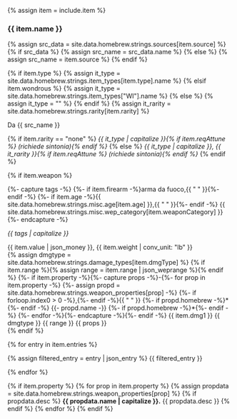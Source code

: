{% assign item = include.item %}

<h3 id="{{ item.name | slugify }}">{{ item.name }}</h3>

{% assign src_data = site.data.homebrew.strings.sources[item.source]  %}
{% if src_data %}
    {% assign src_name = src_data.name %}
{% else %}
    {% assign src_name = item.source %}
{% endif %}

{% if item.type %}
    {% assign it_type = site.data.homebrew.strings.item_types[item.type].name  %}
{% elsif item.wondrous %}
    {% assign it_type = site.data.homebrew.strings.item_types["WI"].name  %}
{% else %}
    {% assign it_type = ""  %}
{% endif %}
{% assign it_rarity = site.data.homebrew.strings.rarity[item.rarity]  %}

<p class="hb-source">Da {{ src_name }}</p>

{% if item.rarity == "none" %}
*{{ it_type | capitalize }}{% if item.reqAttune %} (richiede sintonia){% endif %}*
{% else %}
*{{ it_type | capitalize }}, {{ it_rarity }}{% if item.reqAttune %} (richiede sintonia){% endif %}*
{% endif %}

{% if item.weapon %}

{%- capture tags -%}
{%- if item.firearm -%}arma da fuoco,{{ " " }}{%- endif -%}
{%- if item.age -%}{{ site.data.homebrew.strings.misc.age[item.age] }},{{ " " }}{%- endif -%}
{{ site.data.homebrew.strings.misc.wep_category[item.weaponCategory] }}
{%- endcapture -%}

*{{ tags | capitalize }}*

<div class="weapontags">
<div>
{{ item.value | json_money }}, {{ item.weight | conv_unit: "lb" }}
</div>
<div>
{% assign dmgtype = site.data.homebrew.strings.damage_types[item.dmgType]  %}
{% if item.range %}{% assign range = item.range | json_weprange %}{% endif %}
{%- if item.property -%}{%- capture props -%}-{%- for prop in item.property -%}
{%- assign propd = site.data.homebrew.strings.weapon_properties[prop] -%}
{%- if forloop.index0 > 0 -%},{%- endif -%}{{ " " }}
{%- if propd.homebrew -%}*{%- endif -%}
{{- propd.name -}}
{%- if propd.homebrew -%}*{%- endif -%}
{%- endfor -%}{%- endcapture -%}{%- endif -%}
{{ item.dmg1 }} {{ dmgtype }} {{ range }} <span markdown="1">{{ props }}</span>
</div>
</div>
{% endif %}

{% for entry in item.entries %}

{% assign filtered_entry = entry | json_entry %}
{{ filtered_entry }}

{% endfor %}

{% if item.property %}
    {% for prop in item.property %}
        {% assign propdata = site.data.homebrew.strings.weapon_properties[prop] %}
        {% if propdata.desc %}
**{{ propdata.name | capitalize }}.** {{ propdata.desc }}
        {% endif %}
    {% endfor %}
{% endif %}